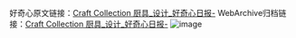 好奇心原文链接：[Craft Collection 厨具_设计_好奇心日报-](https://www.qdaily.com/articles/2249.html)
WebArchive归档链接：[Craft Collection 厨具_设计_好奇心日报-](http://web.archive.org/web/20190623150933/https://www.qdaily.com/articles/2249.html)
![image](http://ww3.sinaimg.cn/large/007d5XDpgy1g3vby6b1f5j30u02lvdpz)